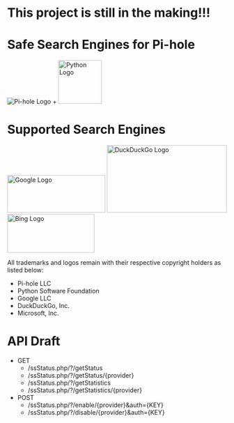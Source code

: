 # This project is still in the making!!!
# Safe Search Engines for Pi-hole
![Pi-hole Logo](https://i0.wp.com/pi-hole.net/wp-content/uploads/2017/06/Vortex-r.png?resize=100%2C100&ssl=1) + <img src="https://upload.wikimedia.org/wikipedia/commons/thumb/c/c3/Python-logo-notext.svg/2000px-Python-logo-notext.svg.png" alt="Python Logo" width="100">
# Supported Search Engines
<img src="https://www.festisite.com/static/partylogo/img/logos/google.png" alt="Google Logo" width="225" height="86">
<img src="https://dwglogo.com/wp-content/uploads/2016/01/DuckDuckGo_logo_004.svg" alt="DuckDuckGo Logo" width="275" height="154.75">
<img src="https://upload.wikimedia.org/wikipedia/commons/thumb/e/e9/Bing_logo.svg/2000px-Bing_logo.svg.png" alt="Bing Logo" width="200" height="89.2">

All trademarks and logos remain with their respective copyright holders as listed below:
- Pi-hole LLC
- Python Software Foundation
- Google LLC
- DuckDuckGo, Inc.
- Microsoft, Inc.

# API Draft
- GET 
  - /ssStatus.php/?/getStatus
  - /ssStatus.php/?/getStatus/{provider}
  - /ssStatus.php/?/getStatistics
  - /ssStatus.php/?/getStatistics/{provider}
- POST
  - /ssStatus.php/?/enable/{provider}&auth={KEY}
  - /ssStatus.php/?/disable/{provider}&auth={KEY}
